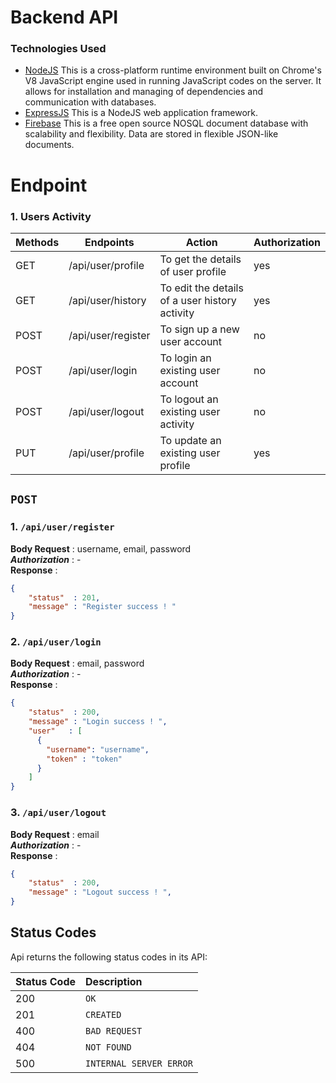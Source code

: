 # Backend API

### Technologies Used
* [NodeJS](https://nodejs.org/) This is a cross-platform runtime environment built on Chrome's V8 JavaScript engine used in running JavaScript codes on the server. It allows for installation and managing of dependencies and communication with databases.
* [ExpressJS](https://www.expresjs.org/) This is a NodeJS web application framework.
* [Firebase](https://firebase.google.com/) This is a free open source NOSQL document database with scalability and flexibility. Data are stored in flexible JSON-like documents.


# Endpoint
### 1. Users Activity
| Methods | Endpoints | Action | Authorization |
| --- | --- | --- | --- |
| GET | /api/user/profile | To get the details of user profile | yes
| GET | /api/user/history | To edit the details of a user history activity | yes
| POST | /api/user/register | To sign up a new user account | no
| POST | /api/user/login | To login an existing user account | no
| POST | /api/user/logout | To logout an existing user activity | no
| PUT | /api/user/profile | To update an existing user profile | yes


## ```POST```
### 1.  ```/api/user/register``` <br>
**Body Request**    : username, email, password <br>
***Authorization*** : -  <br>
**Response** :
```JSON
{
    "status"  : 201,
    "message" : "Register success ! "
}
```
### 2.  ```/api/user/login``` <br>
**Body Request**    : email, password <br>
***Authorization*** : -  <br>
**Response** :
```JSON
{
    "status"  : 200,
    "message" : "Login success ! ",
    "user"   : [
      {
        "username": "username",
        "token" : "token"
      }
    ]
}
```
### 3.  ```/api/user/logout``` <br>
**Body Request**    : email <br>
***Authorization*** : -  <br>
**Response** :
```JSON
{
    "status"  : 200,
    "message" : "Logout success ! ",
}
```

## Status Codes

Api returns the following status codes in its API:

| Status Code | Description |
| :--- | :--- |
| 200 | `OK` |
| 201 | `CREATED` |
| 400 | `BAD REQUEST` |
| 404 | `NOT FOUND` |
| 500 | `INTERNAL SERVER ERROR` |

